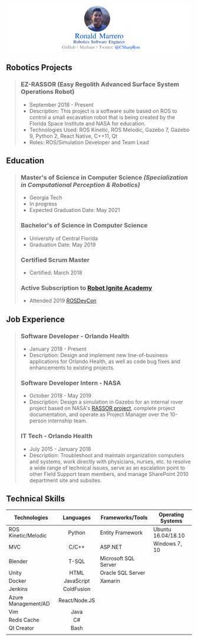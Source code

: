 ![Banner](banner.png)

## Robotics Projects
> ### EZ-RASSOR (Easy Regolith Advanced Surface System Operations Robot)
> + September 2018 - Present   
> + Description: This project is a software suite based on ROS to control a small excavation robot that is being created by the Florida Space Institute and NASA for education. 
> + Technologies Used: ROS Kinetic, ROS Melodic, Gazebo 7, Gazebo 9, Python 2, React Native, C++11, Qt     
> + Roles: ROS/Simulation Developer and Team Lead

## Education 
> ### Master's of Science in Computer Science *(Specialization in Computational Perception & Robotics)* 
> + Georgia Tech
> + In progress
> + Expected Graduation Date: May 2021  
>  
> ### Bachelor's of Science in Computer Science    
> 
> + University of Central Florida   
> + Graduation Date: May 2019   
>     
> ### Certified Scrum Master   
>     
> + Certified: March 2018   
>   
> ### Active Subscription to [Robot Ignite Academy](http://www.theconstructsim.com/construct-learn-develop-robots-using-ros/robotigniteacademy_learnros-2/)   
> + Attended 2019 [ROSDevCon](http://www.theconstructsim.com/ros-developers-online-conference-2019-rdc-worldwide/)   


## Job Experience 
> ### Software Developer - Orlando Health    
> 
> + January 2018 - Present
> + Description: Design and implement new line-of-business applications for Orlando Health, as well as code bug fixes and enhancements to existing projects. 
>
> ### Software Developer Intern - NASA
> + October 2018 - May 2019
> + Description: Design a simulation in Gazebo for an internal rover project based on NASA's [RASSOR project](https://technology.nasa.gov/patent/KSC-TOPS-7), complete project documentation, and operate as Project Manager over the 10-person internship team.
> 
> ### IT Tech - Orlando Health
> 
> + July 2015 - January 2018
> + Description: Troubleshoot and maintain organization computers and systems, work directly with physicians, nurses, etc. to resolve a wide range of technical issues, serve as an escalation point to other Field Support team members, and manage SharePoint 2010 department site and subsites.

## Technical Skills
<center>   

Technologies        |Languages      |Frameworks/Tools               |Operating Systems
--------------------|:-------------:|-------------------------------|---------------|
ROS Kinetic/Melodic |Python         |Entity Framework               |Ubuntu 16.04/18.10
MVC                 |C/C++          |ASP.NET                        |Windows 7, 10
Blender             |T-SQL          |Microsoft SQL Server           |
Unity               |HTML           |Oracle SQL Server              |
Docker              |JavaScript     |Xamarin|
Jenkins             |ColdFusion     ||
Azure Management/AD |React/Node.JS  ||
Vim                 |Java           ||
Redis Cache         |C#             ||
Qt Creator          |Bash           ||
|||  

</center> 
